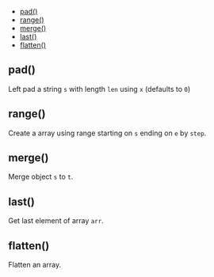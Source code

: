   - [pad()](#pad)
  - [range()](#range)
  - [merge()](#merge)
  - [last()](#last)
  - [flatten()](#flatten)

## pad()

  Left pad a string `s`
  with length `len`
  using `x` (defaults to `0`)

## range()

  Create a array using range
  starting on `s` ending on `e`
  by `step`.

## merge()

  Merge object `s` to `t`.

## last()

  Get last element of array `arr`.

## flatten()

  Flatten an array.
